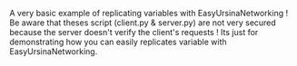 A very basic example of replicating variables with EasyUrsinaNetworking !
Be aware that theses script (client.py & server.py) are not very secured because the server doesn't verify the client's requests !
Its just for demonstrating how you can easily replicates variable with EasyUrsinaNetworking.
